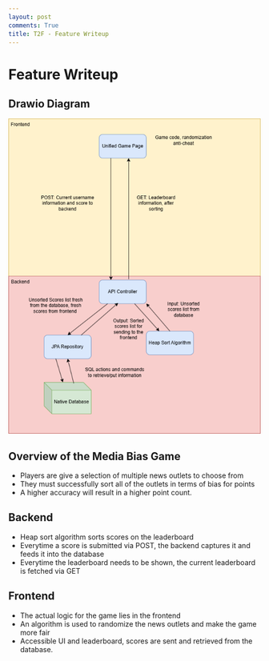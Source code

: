 ```yaml
---
layout: post
comments: True
title: T2F - Feature Writeup
---
```


# Feature Writeup

## Drawio Diagram

![drawio](image-8.png)

## Overview of the Media Bias Game

- Players are give a selection of multiple news outlets to choose from
- They must successfully sort all of the outlets in terms of bias for points
- A higher accuracy will result in a higher point count.

## Backend

- Heap sort algorithm sorts scores on the leaderboard
- Everytime a score is submitted via POST, the backend captures it and feeds it into the database
- Everytime the leaderboard needs to be shown, the current leaderboard is fetched via GET

## Frontend

- The actual logic for the game lies in the frontend
- An algorithm is used to randomize the news outlets and make the game more fair
- Accessible UI and leaderboard, scores are sent and retrieved from the database.

